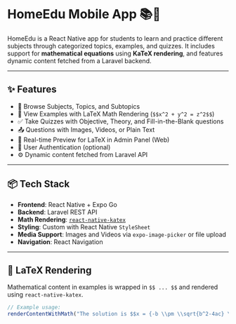 # HomeEdu Mobile App 📚📱

HomeEdu is a React Native app for students to learn and practice different subjects through categorized topics, examples, and quizzes. It includes support for **mathematical equations** using **KaTeX rendering**, and features dynamic content fetched from a Laravel backend.

---

## ✨ Features

- 📘 Browse Subjects, Topics, and Subtopics
- 🧠 View Examples with LaTeX Math Rendering (`$$x^2 + y^2 = z^2$$`)
- ✅ Take Quizzes with Objective, Theory, and Fill-in-the-Blank questions
- 📤 Questions with Images, Videos, or Plain Text
- 💬 Real-time Preview for LaTeX in Admin Panel (Web)
- 🔐 User Authentication (optional)
- ⚙️ Dynamic content fetched from Laravel API

---

## 📦 Tech Stack

- **Frontend**: React Native + Expo Go
- **Backend**: Laravel REST API
- **Math Rendering**: [`react-native-katex`](https://github.com/tombatossals/react-native-katex)
- **Styling**: Custom with React Native `StyleSheet`
- **Media Support**: Images and Videos via `expo-image-picker` or file upload
- **Navigation**: React Navigation

---

## 🧮 LaTeX Rendering

Mathematical content in examples is wrapped in `$$ ... $$` and rendered using `react-native-katex`.

```js
// Example usage:
renderContentWithMath("The solution is $$x = {-b \\pm \\sqrt{b^2-4ac} \\over 2a}$$", styles.text)



